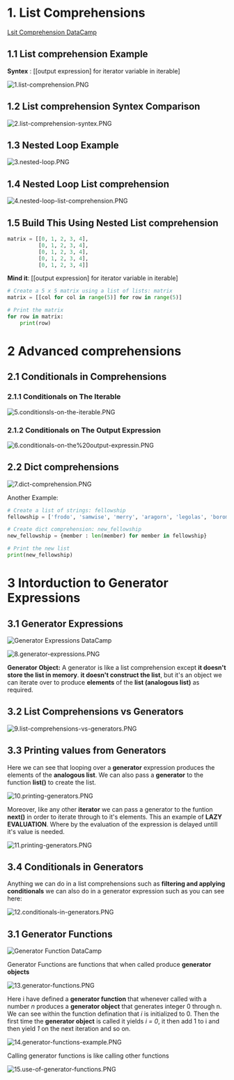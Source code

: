 # 1. List Comprehensions

[Lsit Comprehension DataCamp](https://campus.datacamp.com/courses/python-data-science-toolbox-part-2/list-comprehensions-and-generators?ex=1)

## 1.1 List comprehension Example 
**Syntex** : [[output expression] for iterator variable in iterable]

![1.list-comprehension.PNG](https://github.com/upalr/Python-camp/blob/master/2.Python%20Data%20Science%20Toolbox%20(Part%202)/2.List%20comprehensions%20and%20genera/images/1.list-comprehension.PNG)


## 1.2 List comprehension Syntex Comparison  

![2.list-comprehension-syntex.PNG](https://github.com/upalr/Python-camp/blob/master/2.Python%20Data%20Science%20Toolbox%20(Part%202)/2.List%20comprehensions%20and%20genera/images/2.list-comprehension-syntex.PNG)


## 1.3 Nested Loop Example  

![3.nested-loop.PNG](https://github.com/upalr/Python-camp/blob/master/2.Python%20Data%20Science%20Toolbox%20(Part%202)/2.List%20comprehensions%20and%20genera/images/3.nested-loop.PNG)


## 1.4 Nested Loop List comprehension

![4.nested-loop-list-comprehension.PNG](https://github.com/upalr/Python-camp/blob/master/2.Python%20Data%20Science%20Toolbox%20(Part%202)/2.List%20comprehensions%20and%20genera/images/4.nested-loop-list-comprehension.PNG)



## 1.5 Build This Using Nested List comprehension

```python
matrix = [[0, 1, 2, 3, 4],
          [0, 1, 2, 3, 4],
          [0, 1, 2, 3, 4],
          [0, 1, 2, 3, 4],
          [0, 1, 2, 3, 4]]
```
**Mind it**: [[output expression] for iterator variable in iterable]


```python
# Create a 5 x 5 matrix using a list of lists: matrix
matrix = [[col for col in range(5)] for row in range(5)]

# Print the matrix
for row in matrix:
    print(row)
```


# 2 Advanced comprehensions
## 2.1 Conditionals in Comprehensions

### 2.1.1 Conditionals on The Iterable 
![5.conditionsls-on-the-iterable.PNG](https://github.com/upalr/Python-camp/blob/master/2.Python%20Data%20Science%20Toolbox%20(Part%202)/2.List%20comprehensions%20and%20genera/images/5.conditionsls-on-the-iterable.PNG)

### 2.1.2 Conditionals on The Output Expression 
![6.conditionals-on-the%20output-expressin.PNG](https://github.com/upalr/Python-camp/blob/master/2.Python%20Data%20Science%20Toolbox%20(Part%202)/2.List%20comprehensions%20and%20genera/images/6.conditionals-on-the%20output-expressin.PNG)


## 2.2 Dict comprehensions
![7.dict-comprehension.PNG](https://github.com/upalr/Python-camp/blob/master/2.Python%20Data%20Science%20Toolbox%20(Part%202)/2.List%20comprehensions%20and%20genera/images/7.dict-comprehension.PNG)

Another Example: 

```python
# Create a list of strings: fellowship
fellowship = ['frodo', 'samwise', 'merry', 'aragorn', 'legolas', 'boromir', 'gimli']

# Create dict comprehension: new_fellowship
new_fellowship = {member : len(member) for member in fellowship}

# Print the new list
print(new_fellowship)
```

# 3 Intorduction to Generator Expressions


## 3.1 Generator Expressions
![Generator Expressions  DataCamp](https://campus.datacamp.com/courses/python-data-science-toolbox-part-2/list-comprehensions-and-generators?ex=10)

![8.generator-expressions.PNG](https://github.com/upalr/Python-camp/blob/master/2.Python%20Data%20Science%20Toolbox%20(Part%202)/2.List%20comprehensions%20and%20genera/images/8.generator-expressions.PNG)

**Generator Object:** A generator is like a list comprehension except **it doesn't store the list in memory**. **it doesn't construct the list**, but it's an object we can iterate over to produce **elements** of the **list (analogous list)** as required. 




## 3.2 List Comprehensions vs Generators

![9.list-comprehensions-vs-generators.PNG](https://github.com/upalr/Python-camp/blob/master/2.Python%20Data%20Science%20Toolbox%20(Part%202)/2.List%20comprehensions%20and%20genera/images/9.list-comprehensions-vs-generators.PNG)


## 3.3 Printing values from Generators

Here we can see that looping over a **generator** expression produces the elements of the **analogous list**.
We can also pass a **generator** to the function **list()** to create the list. 

![10.printing-generators.PNG](https://github.com/upalr/Python-camp/blob/master/2.Python%20Data%20Science%20Toolbox%20(Part%202)/2.List%20comprehensions%20and%20genera/images/10.printing-generators.PNG)

Moreover, like any other **iterator** we can pass a generator to the funtion **next()** in order to iterate through to it's elements. This an example of **LAZY EVALUATION**. Where by the evaluation of the expression is delayed untill it's value is needed. 

![11.printing-generators.PNG](https://github.com/upalr/Python-camp/blob/master/2.Python%20Data%20Science%20Toolbox%20(Part%202)/2.List%20comprehensions%20and%20genera/images/11.printing-generators.PNG)


## 3.4 Conditionals in Generators
Anything we can do in a list comprehensions such as **filtering and applying conditionals** we can also do in a generator expression such as you can see here: 

![12.conditionals-in-generators.PNG](https://github.com/upalr/Python-camp/blob/master/2.Python%20Data%20Science%20Toolbox%20(Part%202)/2.List%20comprehensions%20and%20genera/images/12.conditionals-in-generators.PNG)


## 3.1 Generator Functions 
![Generator Function DataCamp](https://campus.datacamp.com/courses/python-data-science-toolbox-part-2/list-comprehensions-and-generators?ex=10)

Generator Functions are functions that when called produce **generator objects**

![13.generator-functions.PNG](https://github.com/upalr/Python-camp/blob/master/2.Python%20Data%20Science%20Toolbox%20(Part%202)/2.List%20comprehensions%20and%20genera/images/13.generator-functions.PNG)

Here i have defined a **generator function** that whenever called with a number *n* produces a **generator object**  that generates integer 0 through n. We can see within the function defination that *i* is initialized to 0. Then the first time the **generator object** is called it yields *i = 0*, it then add 1 to i and then yield *1* on the next iteration and so on.

![14.generator-functions-example.PNG](https://github.com/upalr/Python-camp/blob/master/2.Python%20Data%20Science%20Toolbox%20(Part%202)/2.List%20comprehensions%20and%20genera/images/14.generator-functions-example.PNG)

Calling generator functions is like calling other functions

![15.use-of-generator-functions.PNG](https://github.com/upalr/Python-camp/blob/master/2.Python%20Data%20Science%20Toolbox%20(Part%202)/2.List%20comprehensions%20and%20genera/images/15.use-of-generator-functions.PNG)

